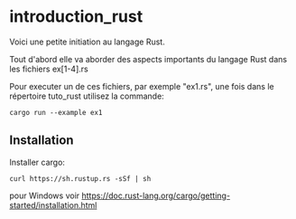 # introduction_rust

Voici une petite</span> initiation au langage Rust.

Tout d'abord  elle va aborder des aspects importants du langage Rust dans les fichiers ex[1-4].rs

Pour executer un de ces fichiers, par exemple "ex1.rs", une fois dans le répertoire tuto_rust utilisez la commande:

`cargo run --example ex1`

## Installation

Installer cargo:

`curl https://sh.rustup.rs -sSf | sh`

pour  Windows voir  https://doc.rust-lang.org/cargo/getting-started/installation.html
